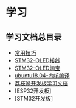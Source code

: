 # 学习

## 学习文档总目录

- [常用技巧](非工作类技巧.md)
- [STM32-OLED接线](STM32-OLED接线.md)
- [STM32-OLED淘宝](STM32-OLED-taobao.md)
- [ubuntu18.04-内核编译](ubuntu18.04-kernel.md)
- [荔枝派开发板学习文档](LicheePi-zero.md)
- [ESP32开发板]
- [STM32开发板]



